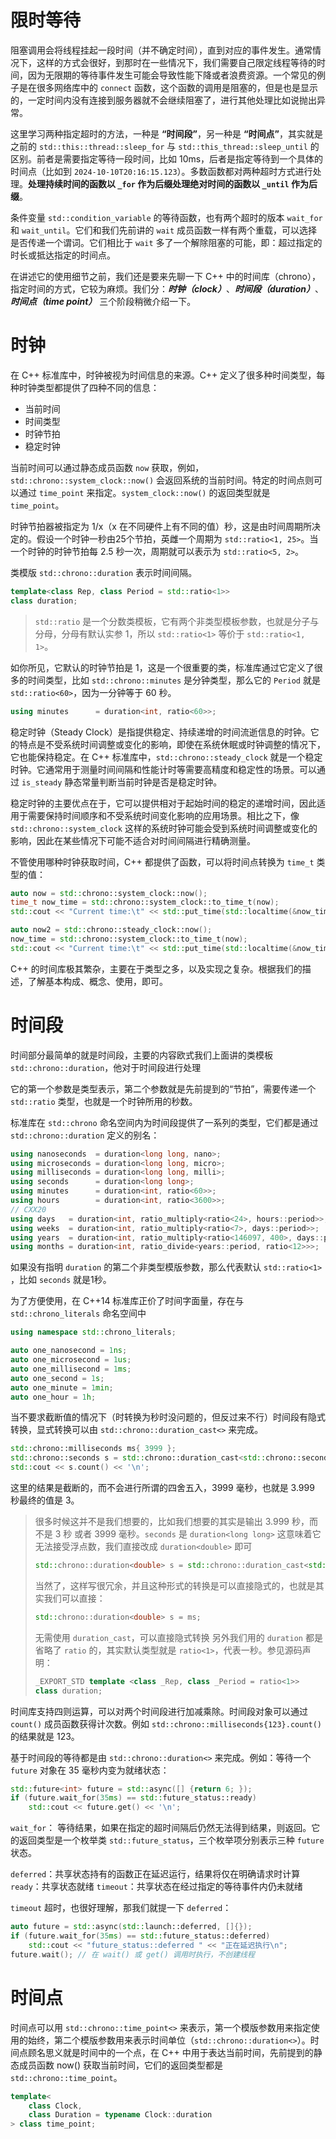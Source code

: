 # 限时等待

阻塞调用会将线程挂起一段时间（并不确定时间），直到对应的事件发生。通常情况下，这样的方式会很好，到那时在一些情况下，我们需要自己限定线程等待的时间，因为无限期的等待事件发生可能会导致性能下降或者浪费资源。一个常见的例子是在很多网络库中的 `connect` 函数，这个函数的调用是阻塞的，但是也是显示的，一定时间内没有连接到服务器就不会继续阻塞了，进行其他处理比如说抛出异常。

这里学习两种指定超时的方法，一种是 **“时间段”**，另一种是 **“时间点”**，其实就是之前的 `std::this::thread::sleep_for` 与 `std::this_thread::sleep_until` 的区别。前者是需要指定等待一段时间，比如 10ms，后者是指定等待到一个具体的时间点（比如到 `2024-10-10T20:16:15.123`）。多数函数都对两种超时方式进行处理。**处理持续时间的函数以 `_for` 作为后缀处理绝对时间的函数以 `_until` 作为后缀**。

条件变量 `std::condition_variable` 的等待函数，也有两个超时的版本 `wait_for` 和 `wait_until`。它们和我们先前讲的 `wait` 成员函数一样有两个重载，可以选择是否传递一个谓词。它们相比于 `wait` 多了一个解除阻塞的可能，即：超过指定的时长或抵达指定的时间点。

在讲述它的使用细节之前，我们还是要来先聊一下 C++ 中的时间库（chrono），指定时间的方式，它较为麻烦。我们分：***时钟（clock）***、***时间段（duration）***、***时间点（time point）*** 三个阶段稍微介绍一下。

# 时钟

在 C++ 标准库中，时钟被视为时间信息的来源。C++ 定义了很多种时间类型，每种时钟类型都提供了四种不同的信息：

- 当前时间
- 时间类型
- 时钟节拍
- 稳定时钟

当前时间可以通过静态成员函数 `now` 获取，例如，`std::chrono::system_clock::now()` 会返回系统的当前时间。特定的时间点则可以通过 `time_point` 来指定。`system_clock::now()` 的返回类型就是 `time_point`。

时钟节拍器被指定为 1/x（x 在不同硬件上有不同的值）秒，这是由时间周期所决定的。假设一个时钟一秒由25个节拍，英雌一个周期为 `std::ratio<1, 25>`。当一个时钟的时钟节拍每 2.5 秒一次，周期就可以表示为 `std::ratio<5, 2>`。

类模版 `std::chrono::duration` 表示时间间隔。

```cpp
template<class Rep, class Period = std::ratio<1>>
class duration;
```

> `std::ratio` 是一个分数类模板，它有两个非类型模板参数，也就是分子与分母，分母有默认实参 1，所以 `std::ratio<1>` 等价于 `std::ratio<1, 1>`。

如你所见，它默认的时钟节拍是 1，这是一个很重要的类，标准库通过它定义了很多的时间类型，比如 `std::chrono::minutes` 是分钟类型，那么它的 `Period` 就是 `std::ratio<60>`，因为一分钟等于 60 秒。

```cpp
using minutes      = duration<int, ratio<60>>;
```

稳定时钟（Steady Clock）是指提供稳定、持续递增的时间流逝信息的时钟。它的特点是不受系统时间调整或变化的影响，即使在系统休眠或时钟调整的情况下，它也能保持稳定。在 C++ 标准库中，`std::chrono::steady_clock` 就是一个稳定时钟。它通常用于测量时间间隔和性能计时等需要高精度和稳定性的场景。可以通过 `is_steady` 静态常量判断当前时钟是否是稳定时钟。

稳定时钟的主要优点在于，它可以提供相对于起始时间的稳定的递增时间，因此适用于需要保持时间顺序和不受系统时间变化影响的应用场景。相比之下，像 `std::chrono::system_clock` 这样的系统时钟可能会受到系统时间调整或变化的影响，因此在某些情况下可能不适合对时间间隔进行精确测量。

不管使用哪种时钟获取时间，C++ 都提供了函数，可以将时间点转换为 `time_t` 类型的值：

```cpp
auto now = std::chrono::system_clock::now();
time_t now_time = std::chrono::system_clock::to_time_t(now);
std::cout << "Current time:\t" << std::put_time(std::localtime(&now_time), "%H:%M:%S\n");

auto now2 = std::chrono::steady_clock::now();
now_time = std::chrono::system_clock::to_time_t(now);
std::cout << "Current time:\t" << std::put_time(std::localtime(&now_time), "%H:%M:%S\n");
```

C++ 的时间库极其繁杂，主要在于类型之多，以及实现之复杂。根据我们的描述，了解基本构成、概念、使用，即可。

# 时间段

时间部分最简单的就是时间段，主要的内容欧式我们上面讲的类模板 `std::chrono::duration`，他对于时间段进行处理

它的第一个参数是类型表示，第二个参数就是先前提到的“节拍”，需要传递一个 `std::ratio` 类型，也就是一个时钟所用的秒数。

标准库在 `std::chrono` 命名空间内为时间段提供了一系列的类型，它们都是通过 `std::chrono::duration` 定义的别名：

```cpp
using nanoseconds  = duration<long long, nano>;
using microseconds = duration<long long, micro>;
using milliseconds = duration<long long, milli>;
using seconds      = duration<long long>;
using minutes      = duration<int, ratio<60>>;
using hours        = duration<int, ratio<3600>>;
// CXX20
using days   = duration<int, ratio_multiply<ratio<24>, hours::period>>;
using weeks  = duration<int, ratio_multiply<ratio<7>, days::period>>;
using years  = duration<int, ratio_multiply<ratio<146097, 400>, days::period>>;
using months = duration<int, ratio_divide<years::period, ratio<12>>>;
```

如果没有指明 `duration` 的第二个非类型模版参数，那么代表默认 `std::ratio<1>` ，比如 `seconds` 就是1秒。

为了方便使用，在 C++14 标准库正价了时间字面量，存在与 `std::chrono_literals` 命名空间中

```cpp
using namespace std::chrono_literals;

auto one_nanosecond = 1ns;
auto one_microsecond = 1us;
auto one_millisecond = 1ms;
auto one_second = 1s;
auto one_minute = 1min;
auto one_hour = 1h;
```

当不要求截断值的情况下（时转换为秒时没问题的，但反过来不行）时间段有隐式转换，显式转换可以由 `std::chrono::duration_cast<>` 来完成。

```cpp
std::chrono::milliseconds ms{ 3999 };
std::chrono::seconds s = std::chrono::duration_cast<std::chrono::seconds>(ms);
std::cout << s.count() << '\n';
```

这里的结果是截断的，而不会进行所谓的四舍五入，3999 毫秒，也就是 3.999 秒最终的值是 3。

> 很多时候这并不是我们想要的，比如我们想要的其实是输出 3.999 秒，而不是 3 秒 或者 3999 毫秒。`seconds` 是 `duration<long long>` 这意味着它无法接受浮点数，我们直接改成 `duration<double>` 即可
> ```cpp
> std::chrono::duration<double> s = std::chrono::duration_cast<std::chrono::duration<double>>(ms);
> ```
>
> 当然了，这样写很冗余，并且这种形式的转换是可以直接隐式的，也就是其实我们可以直接：
>
> ```cpp
> std::chrono::duration<double> s = ms;
> ```
>
> 无需使用 `duration_cast`，可以直接隐式转换
> 另外我们用的 `duration` 都是省略了 `ratio` 的，其实默认类型就是 `ratio<1>`，代表一秒。参见源码声明：
>
> ```cpp
> _EXPORT_STD template <class _Rep, class _Period = ratio<1>>
> class duration;
> ```

时间库支持四则运算，可以对两个时间段进行加减乘除。时间段对象可以通过 `count()` 成员函数获得计次数。例如 `std::chrono::milliseconds{123}.count()` 的结果就是 123。

基于时间段的等待都是由 `std::chrono::duration<>` 来完成。例如：等待一个 `future` 对象在 35 毫秒内变为就绪状态：

```cpp
std::future<int> future = std::async([] {return 6; });
if (future.wait_for(35ms) == std::future_status::ready)
    std::cout << future.get() << '\n';
```

`wait_for`： 等待结果，如果在指定的超时间隔后仍然无法得到结果，则返回。它的返回类型是一个枚举类 `std::future_status`，三个枚举项分别表示三种 `future` 状态。

`deferred`：共享状态持有的函数正在延迟运行，结果将仅在明确请求时计算
`ready`：共享状态就绪
`timeout`：共享状态在经过指定的等待事件内仍未就绪

`timeout` 超时，也很好理解，那我们就提一下 `deferred`：

```cpp
auto future = std::async(std::launch::deferred, []{});
if (future.wait_for(35ms) == std::future_status::deferred)
    std::cout << "future_status::deferred " << "正在延迟执行\n";
future.wait(); // 在 wait() 或 get() 调用时执行，不创建线程
```

# 时间点

时间点可以用 `std::chrono::time_point<>` 来表示，第一个模版参数用来指定使用的始终，第二个模版参数用来表示时间单位（`std::chrono::duration<>`）。时间点顾名思义就是时间中的一个点，在 C++ 中用于表达当前时间，先前提到的静态成员函数 now() 获取当前时间，它们的返回类型都是 `std::chrono::time_point`。

```cpp
template<
    class Clock,
    class Duration = typename Clock::duration
> class time_point;
```



